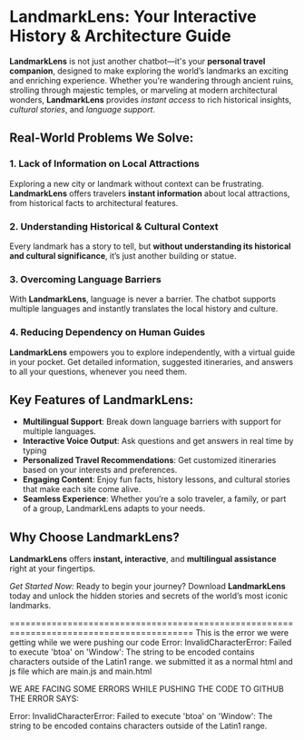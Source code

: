 <h1>LandmarkLens: Your Interactive History & Architecture Guide</h1>

<p><strong>LandmarkLens</strong> is not just another chatbot—it's your <strong>personal travel companion</strong>, designed to make exploring the world’s landmarks an exciting and enriching experience. Whether you're wandering through ancient ruins, strolling through majestic temples, or marveling at modern architectural wonders, <strong>LandmarkLens</strong> provides <em>instant access</em> to rich historical insights, <em>cultural stories</em>, and <em>language support</em>.</p>

<h2>Real-World Problems We Solve:</h2>

<h3>1. Lack of Information on Local Attractions</h3>
<p>Exploring a new city or landmark without context can be frustrating. <strong>LandmarkLens</strong> offers travelers <strong>instant information</strong> about local attractions, from historical facts to architectural features.</p>

<h3>2. Understanding Historical & Cultural Context</h3>
<p>Every landmark has a story to tell, but <strong>without understanding its historical and cultural significance</strong>, it’s just another building or statue.</p>

<h3>3. Overcoming Language Barriers</h3>
<p>With <strong>LandmarkLens</strong>, language is never a barrier. The chatbot supports multiple languages and instantly translates the local history and culture.</p>

<h3>4. Reducing Dependency on Human Guides</h3>
<p><strong>LandmarkLens</strong> empowers you to explore independently, with a virtual guide in your pocket. Get detailed information, suggested itineraries, and answers to all your questions, whenever you need them.</p>

<h2>Key Features of LandmarkLens:</h2>
<ul>
    <li><strong>Multilingual Support</strong>: Break down language barriers with support for multiple languages.</li>
    <li><strong>Interactive Voice Output</strong>: Ask questions and get answers in real time by typing </li>
    <li><strong>Personalized Travel Recommendations</strong>: Get customized itineraries based on your interests and preferences.</li>
    <li><strong>Engaging Content</strong>: Enjoy fun facts, history lessons, and cultural stories that make each site come alive.</li>
    <li><strong>Seamless Experience</strong>: Whether you’re a solo traveler, a family, or part of a group, LandmarkLens adapts to your needs.</li>
</ul>

<h2>Why Choose LandmarkLens?</h2>
<p><strong>LandmarkLens</strong> offers <strong>instant, interactive</strong>, and <strong>multilingual assistance</strong> right at your fingertips.</p>

<p><em>Get Started Now:</em> Ready to begin your journey? Download <strong>LandmarkLens</strong> today and unlock the hidden stories and secrets of the world’s most iconic landmarks.</p>


=========================================================================================
This is the error we were getting while we were pushing our code 
Error: InvalidCharacterError: Failed to execute 'btoa' on 'Window': The string to be encoded contains characters outside of the Latin1 range.
we submitted it as a normal html and js file which are main.js and main.html









WE ARE FACING SOME ERRORS WHILE PUSHING THE CODE TO GITHUB THE ERROR SAYS:

Error: InvalidCharacterError: Failed to execute 'btoa' on 'Window': The string to be encoded contains characters outside of the Latin1 range.



